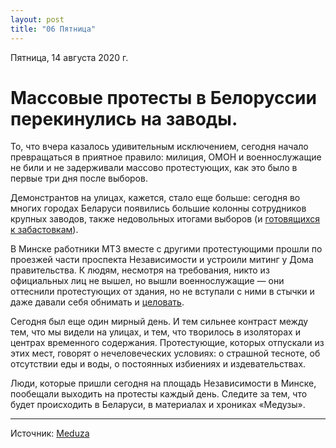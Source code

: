 ```yaml
---
layout: post
title: "06 Пятница"
---
```


Пятница, 14 августа 2020 г.

# Массовые протесты в Белоруссии перекинулись на заводы. 

То, что вчера казалось удивительным исключением, сегодня начало превращаться в приятное правило: милиция, ОМОН и военнослужащие не били и не задерживали массово протестующих, как это было в первые три дня после выборов.

Демонстрантов на улицах, кажется, стало еще больше: сегодня во многих городах Беларуси появились большие колонны сотрудников крупных заводов, также недовольных итогами выборов (и [готовящихся к забастовкам](https://meduza.io/feature/2020/08/14/massovye-protesty-v-belorussii-perekinulis-na-zavody-glavnoe)). 

В Минске работники МТЗ вместе с другими протестующими прошли по проезжей части проспекта Независимости и устроили митинг у Дома правительства. К людям, несмотря на требования, никто из официальных лиц не вышел, но вышли военнослужащие — они оттеснили протестующих от здания, но не вступали с ними в стычки и даже давали себя обнимать и [целовать](https://meduza.io/short/2020/08/14/protestuyuschie-obnimayut-omonovtsev-u-doma-pravitelstva-belarusi-fotografiya).

Сегодня был еще один мирный день. И тем сильнее контраст между тем, что мы видели на улицах, и тем, что творилось в изоляторах и центрах временного содержания. Протестующие, которых отпускали из этих мест, говорят о нечеловеческих условиях: о страшной тесноте, об отсутствии еды и воды, о постоянных избиениях и издевательствах.

Люди, которые пришли сегодня на площадь Независимости в Минске, пообещали выходить на протесты каждый день. Следите за тем, что будет происходить в Беларуси, в материалах и хрониках «Медузы». 

---

Источник: [Meduza](https://meduza.io/feature/2020/08/14/massovye-protesty-v-belorussii-perekinulis-na-zavody-glavnoe)
